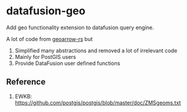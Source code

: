 # datafusion-geo 
Add geo functionality extension to datafusion query engine.

A lot of code from [geoarrow-rs](https://github.com/geoarrow/geoarrow-rs) but
1. Simplified many abstractions and removed a lot of irrelevant code
2. Mainly for PostGIS users
3. Provide DataFusion user defined functions 

## Reference
1. EWKB: https://github.com/postgis/postgis/blob/master/doc/ZMSgeoms.txt